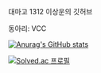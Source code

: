 대마고 1312 이상운의 깃허브<br/>

동아리: VCC

[![Anurag's GitHub stats](https://github-readme-stats.vercel.app/api?username=biscrab)](https://github.com/anuraghazra/github-readme-stats)

[![Solved.ac
프로필](http://mazassumnida.wtf/api/generate_badge?boj=biscrab)](https://solved.ac/biscrab)


